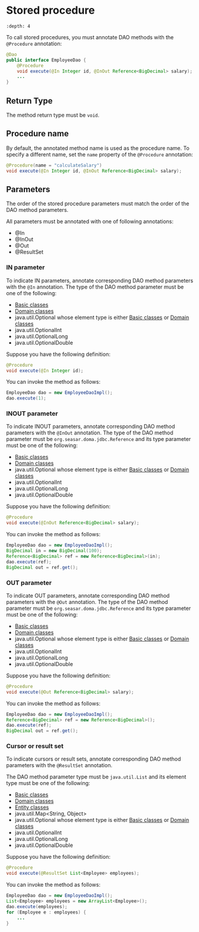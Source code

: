 # Stored procedure

```{contents}
:depth: 4
```

To call stored procedures, you must annotate DAO methods with the `@Procedure` annotation:

```java
@Dao
public interface EmployeeDao {
    @Procedure
    void execute(@In Integer id, @InOut Reference<BigDecimal> salary);
    ...
}
```

## Return Type

The method return type must be `void`.

## Procedure name

By default, the annotated method name is used as the procedure name.
To specify a different name, set the `name` property of the `@Procedure` annotation:

```java
@Procedure(name = "calculateSalary")
void execute(@In Integer id, @InOut Reference<BigDecimal> salary);
```

## Parameters

The order of the stored procedure parameters must match the order of the DAO method parameters.

All parameters must be annotated with one of following annotations:

- @In
- @InOut
- @Out
- @ResultSet

### IN parameter

To indicate IN parameters, annotate corresponding DAO method parameters with the `@In` annotation.
The type of the DAO method parameter must be one of the following:

- [Basic classes](../basic.md)
- [Domain classes](../domain.md)
- java.util.Optional whose element type is either [Basic classes](../basic.md) or [Domain classes](../domain.md)
- java.util.OptionalInt
- java.util.OptionalLong
- java.util.OptionalDouble

Suppose you have the following definition:

```java
@Procedure
void execute(@In Integer id);
```

You can invoke the method as follows:

```java
EmployeeDao dao = new EmployeeDaoImpl();
dao.execute(1);
```

### INOUT parameter

To indicate INOUT parameters, annotate corresponding DAO method parameters with
the `@InOut` annotation.
The type of the DAO method parameter must be `org.seasar.doma.jdbc.Reference`
and its type parameter must be one of the following:

- [Basic classes](../basic.md)
- [Domain classes](../domain.md)
- java.util.Optional whose element type is either [Basic classes](../basic.md) or [Domain classes](../domain.md)
- java.util.OptionalInt
- java.util.OptionalLong
- java.util.OptionalDouble

Suppose you have the following definition:

```java
@Procedure
void execute(@InOut Reference<BigDecimal> salary);
```

You can invoke the method as follows:

```java
EmployeeDao dao = new EmployeeDaoImpl();
BigDecimal in = new BigDecimal(100);
Reference<BigDecimal> ref = new Reference<BigDecimal>(in);
dao.execute(ref);
BigDecimal out = ref.get();
```

### OUT parameter

To indicate OUT parameters, annotate corresponding DAO method parameters with
the `@Out` annotation.
The type of the DAO method parameter must be `org.seasar.doma.jdbc.Reference`
and its type parameter must be one of the following:

- [Basic classes](../basic.md)
- [Domain classes](../domain.md)
- java.util.Optional whose element type is either [Basic classes](../basic.md) or [Domain classes](../domain.md)
- java.util.OptionalInt
- java.util.OptionalLong
- java.util.OptionalDouble

Suppose you have the following definition:

```java
@Procedure
void execute(@Out Reference<BigDecimal> salary);
```

You can invoke the method as follows:

```java
EmployeeDao dao = new EmployeeDaoImpl();
Reference<BigDecimal> ref = new Reference<BigDecimal>();
dao.execute(ref);
BigDecimal out = ref.get();
```

### Cursor or result set

To indicate cursors or result sets,
annotate corresponding DAO method parameters with the `@ResultSet` annotation.

The DAO method parameter type must be `java.util.List`
and its element type must be one of the following:

- [Basic classes](../basic.md)
- [Domain classes](../domain.md)
- [Entity classes](../entity.md)
- java.util.Map\<String, Object>
- java.util.Optional whose element type is either [Basic classes](../basic.md) or [Domain classes](../domain.md)
- java.util.OptionalInt
- java.util.OptionalLong
- java.util.OptionalDouble

Suppose you have the following definition:

```java
@Procedure
void execute(@ResultSet List<Employee> employees);
```

You can invoke the method as follows:

```java
EmployeeDao dao = new EmployeeDaoImpl();
List<Employee> employees = new ArrayList<Employee>();
dao.execute(employees);
for (Employee e : employees) {
    ...
}
```
